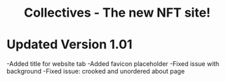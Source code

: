 <h1 align="center">
  Collectives - The new NFT site!
</h1>

# Updated Version 1.01
-Added title for website tab
-Added favicon placeholder
-Fixed issue with background 
-Fixed issue: crooked and unordered about page